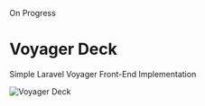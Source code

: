 On Progress

# Voyager Deck
Simple Laravel Voyager Front-End Implementation

![Voyager Deck](https://github.com/handiwijoyo/voyager-deck/blob/master/public/images/screenshot.png)
